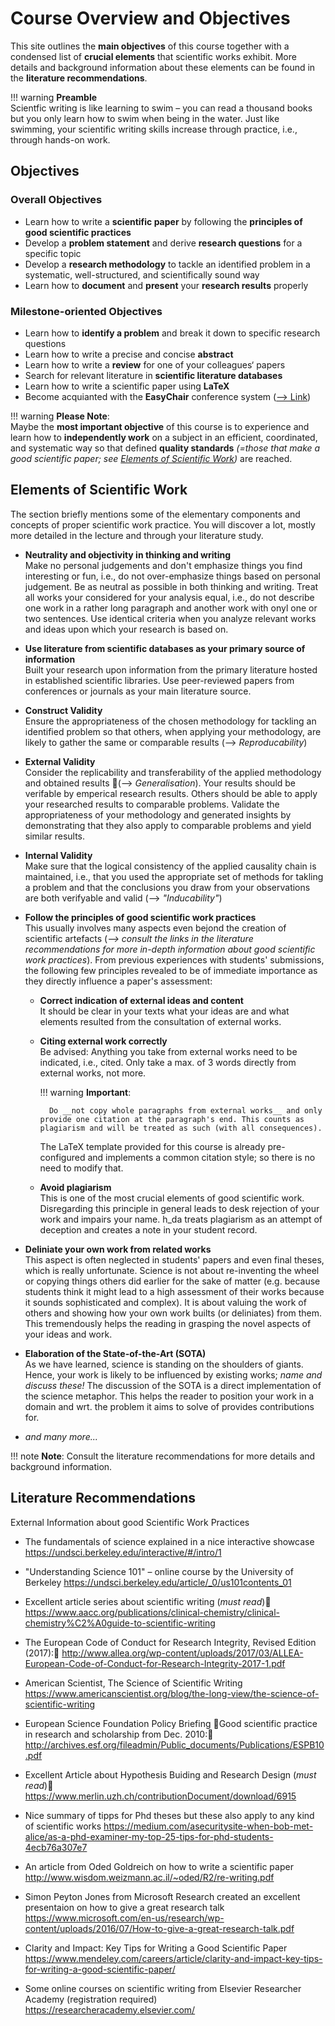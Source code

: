# Course Overview and Objectives

This site outlines the **main objectives** of this course together with a condensed list of **crucial elements** that scientific works exhibit. More details and background information about these elements can be found in the **literature recommendations**.

!!! warning
    **Preamble**      
    Scientfic writing is like learning to swim – you can read a thousand books but you only learn how to swim when being in the water. Just like swimming, your scientific  writing skills increase through practice, i.e., through hands-on work.


## Objectives

### Overall Objectives

- Learn how to write a **scientific paper** by following the **principles of good scientific practices**
- Develop a **problem statement** and derive **research questions** for a specific topic
- Develop a **research methodology** to tackle an identified problem in a systematic, well-structured, and scientifically sound way
- Learn how to **document** and **present** your **research results** properly 

### Milestone-oriented Objectives
- Learn how to **identify a problem** and break it down to specific research questions
- Learn how to write a precise and concise **abstract**
- Learn how to write a **review** for one of your colleagues‘ papers
- Search for relevant literature in **scientific literature databases**
- Learn how to write a scientific paper using **LaTeX**
- Become acquianted with the **EasyChair** conference system ([--> Link](https://easychair.org/))


!!! warning
    **Please Note**:  
    Maybe the **most important objective** of this course is to experience and learn how to **independently work** on a subject in an efficient, coordinated, and systematic way so that defined **quality standards** *(=those that make a good scientific paper; see [Elements of Scientific Work](objectives.md#elements_of_scientific_work))* are reached. 


## Elements of Scientific Work

The section briefly mentions some of the elementary components and concepts of proper scientific work practice.
You will discover a lot, mostly more detailed in the lecture and through your literature study.

- **Neutrality and objectivity in thinking and writing**  
    Make no personal judgements and don't emphasize things you find interesting or fun, i.e., do not over-emphasize things based on personal judgement. Be as neutral as possible in both thinking and writing. Treat all works your considered for your analysis equal, i.e., do not describe one work in a rather long paragraph and another work with onyl one or two sentences. Use identical criteria when you analyze relevant works and ideas upon which your research is based on.  

- **Use literature from scientific databases as your primary source of information**  
    Built your research upon information from the primary literature hosted in established scientific libraries.
    Use peer-reviewed papers from conferences or journals as your main literature source. 

- **Construct Validity**  
    Ensure the appropriateness of the chosen methodology for tackling an identified problem so that others, when applying your methodology, are likely to gather the same or comparable results (--> *Reproducability*)

- **External Validity**  
    Consider the replicability and transferability of the applied methodology and obtained results (--> *Generalisation*). Your results should be verifable by emperical research results. Others should be able to apply your researched results to comparable problems. Validate the appropriateness of your methodology and generated insights by demonstrating that they also apply to comparable problems and yield similar results.

- **Internal Validity**  
    Make sure that the logical consistency of the applied causality chain is maintained, i.e., that you used the appropriate set of methods for takling a problem and that the conclusions you draw from your observations are both verifyable and valid  (--> *"Inducability"*)

- **Follow the principles of good scientific work practices**  
    This usually involves many aspects even bejond the creation of scientific artefacts (*--> consult the links in the literature recommendations for more in-depth information about good scientific work practices*). From previous experiences with students' submissions, the following few principles revealed to be of immediate importance as they directly influence a paper's assessment:
    
    - **Correct indication of external ideas and content**  
        It should be clear in your texts what your ideas are and what elements resulted from the consultation of external works.
    
    - **Citing external work correctly**  
        Be advised: Anything you take from external works need to be indicated, i.e., cited.
        Only take a max. of 3 words directly from external works, not more. 

        !!! warning
            **Important**: 
            
            Do __not copy whole paragraphs from external works__ and only provide one citation at the paragraph's end. This counts as plagiarism and will be treated as such (with all consequences).

        The LaTeX template provided for this course is already pre-configured and implements a common citation style; so there is no need to modify that.
    
    - **Avoid plagiarism**  
        This is one of the most crucial elements of good scientific work. Disregarding this principle in general leads to desk rejection of your work and impairs your name. h_da treats plagiarism as an attempt of deception and creates a note in your student record.

- **Deliniate your own work from related works**  
    This aspect is often neglected in students' papers and even final theses, which is really unfortunate. Science is not about re-inventing the wheel or copying things others did earlier for the sake of matter (e.g. because students think it might lead to a high assessment of their works because it sounds sophisticated and complex). It is about valuing the work of others and showing how your own work builts (or deliniates) from them. This tremendously helps the reading in grasping the novel aspects of your ideas and work.
    
- **Elaboration of the State-of-the-Art (SOTA)**  
    As we have learned, science is standing on the shoulders of giants. Hence, your work is likely to be influenced by existing works; *name and discuss these!* The discussion of the SOTA is a direct implementation of the science metaphor. This helps the reader to position your work in a domain and wrt. the problem it aims to solve of provides contributions for.

- *and many more...*

!!! note
    **Note**: Consult the literature recommendations for more details and background information.


## Literature Recommendations

External Information about good Scientific Work Practices

* The fundamentals of science explained in a nice interactive showcase
    <https://undsci.berkeley.edu/interactive/#/intro/1>

* "Understanding Science 101" – online course by the University of Berkeley
    <https://undsci.berkeley.edu/article/_0/us101contents_01>

* Excellent article series about scientific writing (*must read*)  
    <https://www.aacc.org/publications/clinical-chemistry/clinical-chemistry%C2%A0guide-to-scientific-writing>

* The European Code of Conduct for Research Integrity, Revised Edition (2017):
    <http://www.allea.org/wp-content/uploads/2017/03/ALLEA-European-Code-of-Conduct-for-Research-Integrity-2017-1.pdf>

* American Scientist, The Science of Scientific Writing  
    <https://www.americanscientist.org/blog/the-long-view/the-science-of-scientific-writing>

* European Science Foundation Policy Briefing Good scientific practice in research and scholarship from Dec. 2010:  
    <http://archives.esf.org/fileadmin/Public_documents/Publications/ESPB10.pdf>

* Excellent Article about Hypothesis Buiding and Research Design (*must read*)
    <https://www.merlin.uzh.ch/contributionDocument/download/6915>

* Nice summary of tipps for Phd theses but these also apply to any kind of scientific works
    <https://medium.com/asecuritysite-when-bob-met-alice/as-a-phd-examiner-my-top-25-tips-for-phd-students-4ecb76a307e7>

* An article from Oded Goldreich on how to write a scientific paper
    <http://www.wisdom.weizmann.ac.il/~oded/R2/re-writing.pdf>

* Simon Peyton Jones from Microsoft Research created an excellent presentaion on how to give a great research talk
    <https://www.microsoft.com/en-us/research/wp-content/uploads/2016/07/How-to-give-a-great-research-talk.pdf>

* Clarity and Impact: Key Tips for Writing a Good Scientific Paper
    <https://www.mendeley.com/careers/article/clarity-and-impact-key-tips-for-writing-a-good-scientific-paper/>

* Some online courses on scientific writing from Elsevier Researcher Academy (registration required)
    <https://researcheracademy.elsevier.com/>



